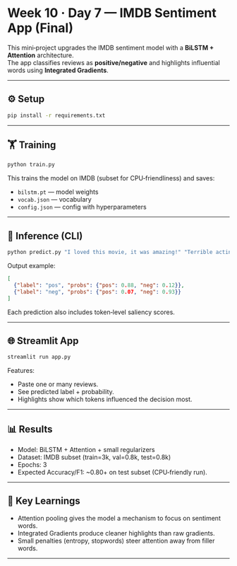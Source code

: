 # Week 10 · Day 7 — IMDB Sentiment App (Final)

This mini‑project upgrades the IMDB sentiment model with a **BiLSTM + Attention** architecture.  
The app classifies reviews as **positive/negative** and highlights influential words using **Integrated Gradients**.

---

## ⚙️ Setup

```bash
pip install -r requirements.txt
```

---

## 🏋️ Training

```bash
python train.py
```

This trains the model on IMDB (subset for CPU‑friendliness) and saves:
- `bilstm.pt` — model weights  
- `vocab.json` — vocabulary  
- `config.json` — config with hyperparameters  

---

## 🔮 Inference (CLI)

```bash
python predict.py "I loved this movie, it was amazing!" "Terrible acting and boring plot."
```

Output example:
```json
[
  {"label": "pos", "probs": {"pos": 0.88, "neg": 0.12}},
  {"label": "neg", "probs": {"pos": 0.07, "neg": 0.93}}
]
```

Each prediction also includes token‑level saliency scores.

---

## 🌐 Streamlit App

```bash
streamlit run app.py
```

Features:
- Paste one or many reviews.  
- See predicted label + probability.  
- Highlights show which tokens influenced the decision most.

---

## 📊 Results

- Model: BiLSTM + Attention + small regularizers  
- Dataset: IMDB subset (train=3k, val=0.8k, test=0.8k)  
- Epochs: 3  
- Expected Accuracy/F1: ~0.80+ on test subset (CPU‑friendly run).  

---

## 📌 Key Learnings

- Attention pooling gives the model a mechanism to focus on sentiment words.  
- Integrated Gradients produce cleaner highlights than raw gradients.  
- Small penalties (entropy, stopwords) steer attention away from filler words.

---

